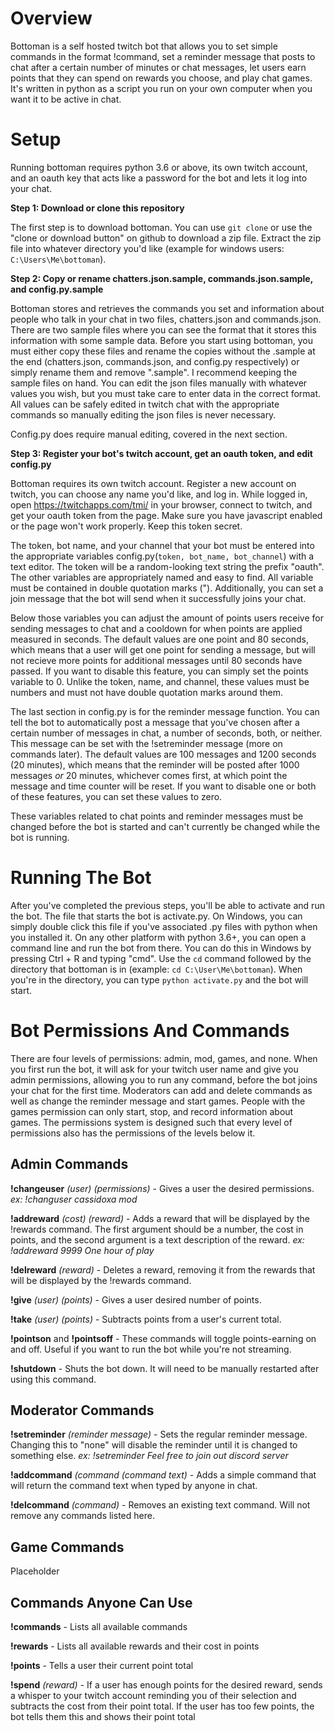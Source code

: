 <h1>Overview</h1>

Bottoman is a self hosted twitch bot that allows you to set simple commands in the format !command, set a reminder message that posts to chat after a certain number of minutes or chat messages, let users earn points that they can spend on rewards you choose, and play chat games. It's written in python as a script you run on your own computer when you want it to be active in chat.

<h1>Setup</h1>

Running bottoman requires python 3.6 or above, its own twitch account, and an oauth key that acts like a password for the bot and lets it log into your chat.

<b>Step 1: Download or clone this repository</b>

The first step is to download bottoman. You can use `git clone` or use the "clone or download button" on github to download a zip file. Extract the zip file into whatever directory you'd like (example for windows users: `C:\Users\Me\bottoman`).

<b>Step 2: Copy or rename chatters.json.sample, commands.json.sample, and config.py.sample</b>

Bottoman stores and retrieves the commands you set and information about people who talk in your chat in two files, chatters.json and commands.json. There are two sample files where you can see the format that it stores this information with some sample data. Before you start using bottoman, you must either copy these files and rename the copies without the .sample at the end (chatters.json, commands.json, and config.py respectively) or simply rename them and remove ".sample". I recommend keeping the sample files on hand. You can edit the json files manually with whatever values you wish, but you must take care to enter data in the correct format. All values can be safely edited in twitch chat with the appropriate commands so manually editing the json files is never necessary.

Config.py does require manual editing, covered in the next section. 

<b>Step 3: Register your bot's twitch account, get an oauth token, and edit config.py</b>

Bottoman requires its own twitch account. Register a new account on twitch, you can choose any name you'd like, and log in. While logged in, open https://twitchapps.com/tmi/ in your browser, connect to twitch, and get your oauth token from the page. Make sure you have javascript enabled or the page won't work properly. Keep this token secret.

The token, bot name, and your channel that your bot must be entered into the appropriate variables config.py(`token, bot_name, bot_channel`) with a text editor. The token will be a random-looking text string the prefix "oauth". The other variables are appropriately named and easy to find. All variable must be contained in double quotation marks ("). Additionally, you can set a join message that the bot will send when it successfully joins your chat.

Below those variables you can adjust the amount of points users receive for sending messages to chat and a cooldown for when points are applied measured in seconds. The default values are one point and 80 seconds, which means that a user will get one point for sending a message, but will not recieve more points for additional messages until 80 seconds have passed. If you want to disable this feature, you can simply set the points variable to 0. Unlike the token, name, and channel, these values must be numbers and must not have double quotation marks around them.

The last section in config.py is for the reminder message function. You can tell the bot to automatically post a message that you've chosen after a certain number of messages in chat, a number of seconds, both, or neither. This message can be set with the !setreminder message (more on commands later). The default values are 100 messages and 1200 seconds (20 minutes), which means that the reminder will be posted after 1000 messages *or* 20 minutes, whichever comes first, at which point the message and time counter will be reset. If you want to disable one or both of these features, you can set these values to zero.

These variables related to chat points and reminder messages must be changed before the bot is started and can't currently be changed while the bot is running.

<h1>Running The Bot</h1>

After you've completed the previous steps, you'll be able to activate and run the bot. The file that starts the bot is activate.py. On Windows, you can simply double click this file if you've associated .py files with python when you installed it. On any other platform with python 3.6+, you can open a command line and run the bot from there. You can do this in Windows by pressing Ctrl + R and typing "cmd". Use the `cd` command followed by the directory that bottoman is in (example: `cd C:\User\Me\bottoman`). When you're in the directory, you can type `python activate.py` and the bot will start. 

<h1>Bot Permissions And Commands</h1>

There are four levels of permissions: admin, mod, games, and none. When you first run the bot, it will ask for your twitch user name and give you admin permissions, allowing you to run any command, before the bot joins your chat for the first time. Moderators can add and delete commands as well as change the reminder message and start games. People with the games permission can only start, stop, and record information about games. The permissions system is designed such that every level of permissions also has the permissions of the levels below it.

<h2>Admin Commands</h2>

<b>!changeuser</b> *(user)* *(permissions)* - Gives a user the desired permissions. *ex: !changuser cassidoxa mod*

<b>!addreward</b> *(cost)* *(reward)* - Adds a reward that will be displayed by the !rewards command. The first argument should be a number, the cost in points, and the second argument is a text description of the reward. *ex: !addreward 9999 One hour of play*

<b>!delreward</b> *(reward)* - Deletes a reward, removing it from the rewards that will be displayed by the !rewards command.

<b>!give</b> *(user)* *(points)* - Gives a user desired number of points.

<b>!take</b> *(user)* *(points)* - Subtracts points from a user's current total.

<b>!pointson</b> and <b>!pointsoff</b> - These commands will toggle points-earning on and off. Useful if you want to run the bot while you're not streaming.

<b>!shutdown</b> - Shuts the bot down. It will need to be manually restarted after using this command.

<h2>Moderator Commands</h2>

<b>!setreminder</b> *(reminder message)* - Sets the regular reminder message. Changing this to "none" will disable the reminder until it is changed to something else. *ex: !setreminder Feel free to join out discord server*

<b>!addcommand</b> *(command* *(command text)* - Adds a simple command that will return the command text when typed by anyone in chat.

<b>!delcommand</b> *(command)* - Removes an existing text command. Will not remove any commands listed here.

<h2>Game Commands</h2>

Placeholder

<h2>Commands Anyone Can Use</h2>

<b>!commands</b> - Lists all available commands

<b>!rewards</b> - Lists all available rewards and their cost in points

<b>!points</b> - Tells a user their current point total

<b>!spend</b> *(reward)* - If a user has enough points for the desired reward, sends a whisper to your twitch account reminding you of their selection and subtracts the cost from their point total. If the user has too few points, the bot tells them this and shows their point total



